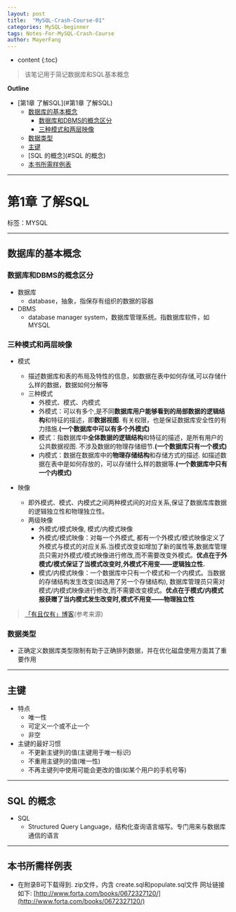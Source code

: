 ```yaml
---
layout: post
title:  "MySQL-Crash-Course-01"
categories: MySQL-beginner
tags: Notes-For-MySQL-Crash-Course
author: MayerFang
---
```


* content
{:toc}

>该笔记用于简记数据库和SQL基本概念




**Outline**

- [第1章 了解SQL](#第1章 了解SQL)
	- [数据库的基本概念](#数据库的基本概念)
		- [数据库和DBMS的概念区分](#数据库和DBMS的概念区分)
		- [三种模式和两层映像](#三种模式和两层映像)
	- [数据类型](#数据类型)
	- [主键](#主键)
	- [SQL 的概念](#SQL 的概念)
	- [本书所需样例表](#本书所需样例表)



---

# 第1章 了解SQL

标签：MYSQL

---

## 数据库的基本概念

### 数据库和DBMS的概念区分

- 数据库
	- database，抽象，指保存有组织的数据的容器
- DBMS
	- database manager system，数据库管理系统。指数据库软件，如MYSQL

### 三种模式和两层映像

- 模式
	- 描述数据库和表的布局及特性的信息，如数据在表中如何存储,可以存储什么样的数据，数据如何分解等
    - 三种模式
	    - 外模式、模式、内模式
        - 外模式：可以有多个,是不同**数据库用户能够看到的局部数据的逻辑结构**和特征的描述，即**数据视图**. 有关权限，也是保证数据库安全性的有力措施.**(一个数据库中可以有多个外模式)**
        - 模式：指数据库中**全体数据的逻辑结构**和特征的描述，是所有用户的公共数据视图. 不涉及数据的物理存储细节.**(一个数据库只有一个模式)**
        - 内模式：数据在数据库中的**物理存储结构**和存储方式的描述. 如描述数据在表中是如何存放的，可以存储什么样的数据等.**(一个数据库中只有一个内模式)**
        
- 映像
	- 即外模式、模式、内模式之间两种模式间的对应关系,保证了数据库库数据的逻辑独立性和物理独立性。
    - 两级映像
	    - 外模式/模式映像, 模式/内模式映像
        - 外模式/模式映像：对每一个外模式, 都有一个外模式/模式映像定义了外模式与模式的对应关系.当模式改变如增加了新的属性等,数据库管理员只需对外模式/模式映像进行修改,而不需要改变外模式。**优点在于外模式/模式保证了当模式改变时,外模式不用变——逻辑独立性.**
        - 模式/内模式映像：一个数据库中只有一个模式和一个内模式。当数据的存储结构发生改变(如选用了另一个存储结构), 数据库管理员只需对模式/内模式映像进行修改,而不需要改变模式。**优点在于模式/内模式报获赠了当内模式发生改变时,模式不用变——物理独立性**

>[「有且仅有」博客](https://blog.csdn.net/u010297957/article/details/50846279)(参考来源)

### 数据类型

- 正确定义数据库类型限制有助于正确排列数据，并在优化磁盘使用方面其了重要作用

---

## 主键

- 特点
    - 唯一性
    - 可定义一个或不止一个
    - 非空
- 主键的最好习惯
    - 不更新主键列的值(主键用于唯一标识)
    - 不重用主键列的值(唯一性)
    - 不再主键列中使用可能会更改的值(如某个用户的手机号等) 

---

## SQL 的概念

- SQL
	- Structured Query Language，结构化查询语言缩写。专门用来与数据库通信的语言

---

## 本书所需样例表

- 在附录B可下载得到. zip文件，内含 create.sql和populate.sql文件
网址链接如下: [http://www.forta.com/books/0672327120/](http://www.forta.com/books/0672327120/)

 
